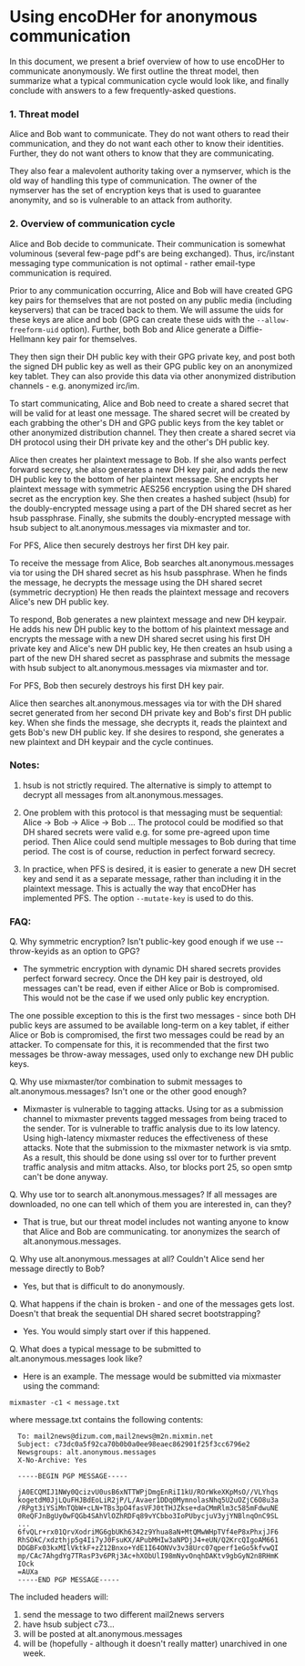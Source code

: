 Using encoDHer for anonymous communication
===

In this document, we present a brief overview of how
to use encoDHer to communicate anonymously.  We first
outline the threat model, then summarize what a typical
communication cycle would look like, and finally conclude
with answers to a few frequently-asked questions.

### 1. Threat model

Alice and Bob want to communicate.  They do not want others to
read their communication, and they do not want each other to
know their identities.  Further, they do not want others to
know that they are communicating.

They also fear a malevolent authority taking over a nymserver,
which is the old way of handling this type of communication.
The owner of the nymserver has the set of encryption keys
that is used to guarantee anonymity, and so is vulnerable to
an attack from authority.

### 2. Overview of communication cycle

Alice and Bob decide to communicate.  Their communication is
somewhat voluminous (several few-page pdf's are being exchanged).
Thus, irc/instant messaging type communication is not optimal -
rather email-type communication is required.

Prior to any communication occurring, Alice and Bob will have
created GPG key pairs for themselves that are not posted on any
public media (including keyservers) that can be traced back
to them.  We will assume the uids for these keys are alice and
bob (GPG can create these uids with the ```--allow-freeform-uid```
option). Further, both Bob and Alice generate a Diffie-Hellmann
key pair for themselves.

They then sign their DH public key with their GPG private key,
and post both the signed DH public key as well as their GPG
public key on an anonymized key tablet. They can also provide
this data via other anonymized distribution channels - e.g.
anonymized irc/im.

To start communicating, Alice and Bob need to create
a shared secret that will be valid for at least one message.
The shared secret will be created by each grabbing the
other's DH and GPG public keys from the key tablet or other
anonymized distribution channel.  They then create a
shared secret via DH protocol using their DH private key and
the other's DH public key.

Alice then creates her plaintext message to Bob. If she also
wants perfect forward secrecy, she also generates a new
DH key pair, and adds the new DH public key to the bottom
of her plaintext message. She encrypts her plaintext message
with symmetric AES256 encryption using the DH shared secret
as the encryption key. She then creates a hashed subject
(hsub) for the doubly-encrypted message using a part of the
DH shared secret as her hsub passphrase. Finally, she submits
the doubly-encrypted message with hsub subject to
alt.anonymous.messages via mixmaster and tor.

For PFS, Alice then securely destroys her first DH key pair.

To receive the message from Alice, Bob searches
alt.anonymous.messages via tor using the DH shared
secret as his hsub passphrase.  When he finds the
message, he decrypts the message using the DH shared secret
(symmetric decryption) He then reads the plaintext message
and recovers Alice's new DH public key.

To respond, Bob generates a new plaintext message and
new DH keypair.  He adds his new DH public key to
the bottom of his plaintext message and encrypts
the message with a new DH shared secret using his
first DH private key and Alice's new DH public key,
He then creates an hsub using a part of the new DH shared
secret as passphrase and submits the message with hsub
subject to alt.anonymous.messages via mixmaster and tor.

For PFS, Bob then securely destroys his first DH key pair.

Alice then searches alt.anonymous.messages via tor with
the DH shared secret generated from her second DH private
key and Bob's first DH public key.  When she finds
the message, she decrypts it, reads the plaintext
and gets Bob's new DH public key. If she desires
to respond, she generates a new plaintext and DH
keypair and the cycle continues.

### Notes:

1. hsub is not strictly required.  The alternative
is simply to attempt to decrypt all messages from
alt.anonymous.messages.

2. One problem with this protocol is that messaging
must be sequential: Alice -> Bob -> Alice -> Bob ...
The protocol could be modified so that DH shared
secrets were valid e.g. for some pre-agreed upon
time period.  Then Alice could send multiple
messages to Bob during that time period.  The cost
is of course, reduction in perfect forward secrecy.

3. In practice, when PFS is desired, it is easier to generate a new DH secret
key and send it as a separate message, rather than including
it in the plaintext message.  This is actually the way
that encoDHer has implemented PFS.  The option ```--mutate-key```
is used to do this.

### FAQ:

Q. Why symmetric encryption?  Isn't public-key good enough if we use --throw-keyids as an option to GPG?

  * The symmetric encryption with dynamic DH shared secrets provides perfect forward secrecy.  Once the DH key pair is destroyed, old messages can't be read, even if either Alice or Bob is compromised. This would not be the case if we used only public key encryption.

  The one possible exception to this is the first two messages - since both DH public keys are assumed to be available long-term on a key tablet, if either Alice or Bob is compromised, the first two messages could be read by an attacker.  To compensate for this, it is recommended that the first two messages be throw-away messages, used only to exchange new DH public keys.

Q. Why use mixmaster/tor combination to submit messages to alt.anonymous.messages? Isn't one or the other good enough?

  * Mixmaster is vulnerable to tagging attacks. Using tor as a submission channel to mixmaster prevents tagged messages from being traced to the sender. Tor is vulnerable to traffic analysis due to its low latency.  Using high-latency mixmaster reduces the effectiveness of these attacks.
  Note that the submission to the mixmaster network is via smtp.  As a result, this should be done using ssl over tor to further prevent traffic analysis and mitm attacks. Also, tor blocks port 25, so open smtp can't be done anyway.

Q. Why use tor to search alt.anonymous.messages? If all messages are downloaded, no one can tell which of them you are interested in, can they?

  * That is true, but our threat model includes not wanting anyone to know that Alice and Bob are communicating. tor anonymizes the search of alt.anonymous.messages.

Q. Why use alt.anonymous.messages at all?  Couldn't Alice send her message directly to Bob?

  * Yes, but that is difficult to do anonymously.

Q. What happens if the chain is broken - and one of the messages gets lost.  Doesn't that break the sequential DH shared secret bootstrapping?

  * Yes.  You would simply start over if this happened.

Q. What does a typical message to be submitted to alt.anonymous.messages look like?
  * Here is an example.  The message would be submitted via mixmaster using the command:
```
mixmaster -c1 < message.txt
```
  where message.txt contains the following contents:

```
  To: mail2news@dizum.com,mail2news@m2n.mixmin.net
  Subject: c73dc0a5f92ca70b0b0a0ee98eaec862901f25f3cc6796e2
  Newsgroups: alt.anonymous.messages
  X-No-Archive: Yes

  -----BEGIN PGP MESSAGE-----

  jA0ECQMIJ1NWy0QcizvU0usB6xNTTWPjDmgEnRiI1kU/ROrWkeXKpMsO//VLYhqs
  kogetdM0JjLQuFHJBdEoLiR2jP/L/Avaer1DDq0MymnolasNhq5U2uOZjC6O8u3a
  /RPgt3iYSiMnTQbW+cLN+TBs3pO4fasVFJ0tTHJZkse+daCMmRlm3c585mFdwuNE
  0ReQFJnBgUy0wFQGb4SAhVlOZhRDFq89vYCbbo3IoPUbycjuV3yjYNBlnqOnC9SL
  ...
  6fvQLr+rx01QrvXodriMG6gbUKh6342z9Yhua8aN+MtQMwWHpTVf4eP8xPhxjJF6
  RhSOkC/xdzthjp5g4Ii7yJ0FsuKX/APubMHIw3aNPDjJ4+eUN/Q2KrcQIgoAM661
  DDGBFx03kxMIlVktkF+zZ12Bnxo+YdE1I64ONVv3v38Urc07qperf1eGo5kfvwQI
  mp/CAc7AhgdYg7TRasP3v6PRj3Ac+hXObUlI98mNyvOnqhDAKtv9gbGyN2n8RHmK
  IOck
  =AUXa
  -----END PGP MESSAGE-----
```

  The included headers will:

  1. send the message to two different mail2news servers  
  2. have hsub subject c73...  
  3. will be posted at alt.anonymous.messages  
  4. will be (hopefully - although it doesn't really matter) unarchived in one week.
